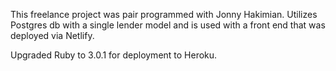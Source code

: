 This freelance project was pair programmed with Jonny Hakimian. Utilizes Postgres db with a single lender model and is used with a front end that was deployed via Netlify.

Upgraded Ruby to 3.0.1 for deployment to Heroku.
